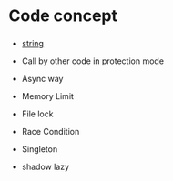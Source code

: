 # Code concept

### 
- [string](string.md)

- Call by other code in protection mode
- Async way
- Memory Limit
- File lock
- Race Condition
- Singleton
- shadow
lazy
